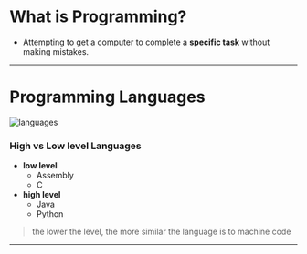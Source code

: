 # What is Programming?
- Attempting to get a computer to complete a **specific task** without making mistakes.
---

# Programming Languages
![languages](https://external-content.duckduckgo.com/iu/?u=https%3A%2F%2Fmiro.medium.com%2Fmax%2F1200%2F1*DRRBJAnm8ap3vuQKuHFk0Q.jpeg&f=1&nofb=1)
### High vs Low level Languages

- **low level**
   - Assembly
   - C
- **high level**
   - Java
   - Python

> the lower the level, the more similar the language is to machine code

----